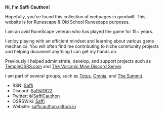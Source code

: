 **Hi, I'm Saffi Cauthon!**

Hopefully, you've found this collection of webpages in goodwill. This website is for Runescape & Old School Runescape purposes.

I am an avid RuneScape veteran who has played the game for 15+ years.

I enjoy playing with an efficient mindset and learning about various game mechanics. You will often find me contributing to niche community projects and helping document anything I can get my hands on.

Previously I helped administrate, develop, and  support projects such as <a href="https://templeosrs.com/">TempleOSRS.com</a> and <a href="https://discord.com/invite/FXPUrUp">The Volcanic Mine Discord Server</a>.

I am part of several groups, such as <a href="https://twitter.com/Totus">Totus</a>, <a href="https://twitter.com/Omnia_Clan">Omnia</a>, and <a href="https://twitter.com/The__Summit">The Summit</a>.

- RSN: [Saffi](https://www.templeosrs.com/player/overview.php?player=Saffi)
- Discord: [Saffi#1622](https://discordapp.com/users/201915249027186688/)
- Twitter: [@SaffiCauthon](https://twitter.com/SaffiCauthon)
- OSRSWiki: [Saffi](https://oldschool.runescape.wiki/w/User:Saffi)
- Website: [safficauthon.github.io](safficauthon.github.io)
